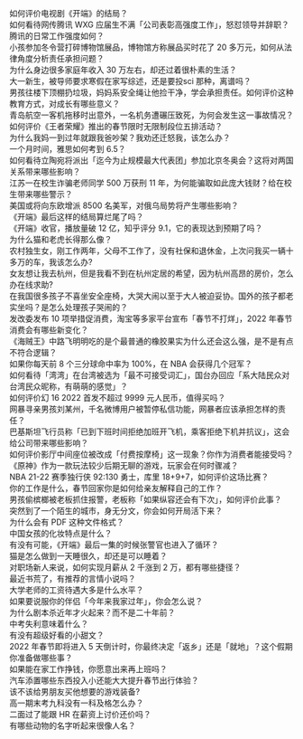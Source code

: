 如何评价电视剧《开端》的结局？  
如何看待网传腾讯 WXG 应届生不满「公司表彰高强度工作」，怒怼领导并辞职？腾讯的日常工作强度如何？  
小孩参加冬令营打碎博物馆展品，博物馆方称展品买时花了 20 多万元，如何从法律角度分析责任承担问题？  
为什么身边很多家庭年收入 30 万左右，却还过着很朴素的生活？  
大一新生，被导师要求寒假在家写综述，还是要投sci 那种，离谱吗？  
男孩往楼下顶棚扔垃圾，妈妈系安全绳让他捡干净，学会承担责任。如何评价这种教育方式，对成长有哪些意义？  
青岛航空一客机拖移时出意外，一名机务遭碾压致死，为何会发生这一事故情况？  
如何评价《王者荣耀》推出的春节限时无限制段位五排活动？  
为什么我妈一到过年就跟我爸吵架？我劝还迁怒我，该怎么办？  
一个月时间，雅思如何考到 6.5？  
如何看待立陶宛将派出「迄今为止规模最大代表团」参加北京冬奥会？这将对两国关系带来哪些影响？  
江苏一在校生诈骗老师同学 500 万获刑 11 年，为何能骗取如此庞大钱财？给在校生带来哪些警示？  
美国或将向东欧增派 8500 名美军，对俄乌局势将产生哪些影响？  
《开端》最后这样的结局算烂尾了吗？  
《开端》收官，播放量破 12 亿，知乎评分 9.1，它的表现达到预期了吗？  
为什么猫和老虎长得那么像？  
农村独生女，刚工作两年，父母不工作了，没有社保和退休金，上次问我买一辆十多万的车，我该怎么办?  
女友想让我去杭州，但是我看不到在杭州定居的希望，因为杭州高昂的房价，怎么办在线求助?  
在我国很多孩子不喜坐安全座椅，大哭大闹以至于大人被迫妥协。国外的孩子都老实坐吗？是怎么处理孩子哭闹的？  
发改委发布 10 项举措促消费，淘宝等多家平台宣布「春节不打烊」，2022 年春节消费会有哪些新变化？  
《海贼王》中路飞明明吃的是个最普通的橡胶果实为什么还会这么强，是不是有点不符合逻辑？  
如果你每天前 8 个三分球命中率为 100%，在 NBA 会获得几个冠军？  
如何看待「湾湾」在台湾被选为「最不可接受词汇」，国台办回应「系大陆民众对台湾民众昵称，有萌萌的感觉」？  
如何评价幻 16 2022 首发不超过 9999 元人民币，值得买吗？  
网暴寻亲男孩刘某州，千名微博用户被暂停私信功能，网暴者应该承担怎样的责任？  
巴基斯坦飞行员称「已到下班时间拒绝加班开飞机，乘客拒绝下机并抗议」，这会给公司带来哪些影响？  
如何评价影厅中间座位被改成「付费按摩椅」这一现象？你作为消费者能接受吗？  
《原神》作为一款玩法较少后期无聊的游戏，玩家会在何时骤减？  
NBA 21-22 赛季独行侠 92:130 勇士，库里 18+9+7，如何评价这场比赛？  
你的工作是什么，春节回家你是如何给亲友解释自己的工作？  
男孩偷槟榔被老板抓住报警，老板称「如果纵容还会有下次」，如何评价此事？  
突然到了一个陌生的城市，身无分文，你会如何开局活下来？  
为什么会有 PDF 这种文件格式？  
中国女孩的化妆特点是什么？  
有没有可能，《开端》最后一集的时候张警官也进入了循环？  
猫是怎么做到一天睡很久，却还是可以睡着？  
对职场新人来说，如何实现月薪从 2 千涨到 2 万，都有哪些捷径？  
最近书荒了，有推荐的言情小说吗？  
大学老师的工资待遇大多是什么水平？  
如果要说服你的伴侣「今年来我家过年」，你会怎么说？  
为什么剧本杀近年才火起来？而不是二十年前？  
中考失利意味着什么？  
有没有超级好看的小甜文？  
2022 年春节即将进入 5 天倒计时，你最终决定「返乡」还是「就地」？这个假期你准备做哪些事？  
如果能在家工作挣钱，你愿意出来再上班吗？  
汽车添置哪些东西投入小还能大大提升春节出行体验？  
该不该给男朋友买他想要的游戏装备?  
高一期末考九科没有一科及格怎么办？  
二面过了能跟 HR 在薪资上讨价还价吗？  
有哪些动物的名字听起来很像人名？  
